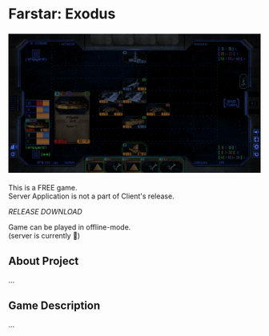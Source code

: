 # Farstar: Exodus  
  
  ![preview1](images/fs1.png)  
  
This is a FREE game.  
Server Application is not a part of Client's release.  
  
_RELEASE DOWNLOAD_  
  
Game can be played in offline-mode.  
(server is currently :red_circle:)  
  
## About Project  
  
...  
  
## Game Description  
  
...  
  
